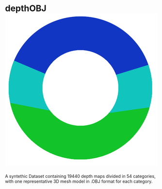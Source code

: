 # depthOBJ ![logo](/logo.png)
 A syntethic Dataset containing 19440 depth maps divided in 54 categories, with one representative 3D mesh model in .OBJ format for each category.

